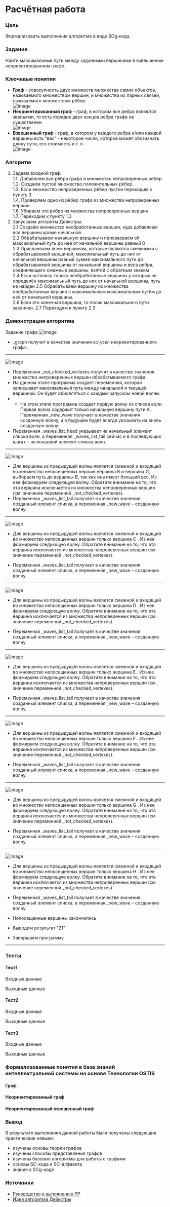 # Расчётная работа

### Цель

Формализовать выполнение алгоритма в виде SCg-кода. 

### Задание

Найти максимальный путь между заданными вершинами в взвешанном неориентированном графе. 

### Ключевые понятия 

- **Граф** - совокупность двух множеств множества самих объектов, называемого множеством вершин, и множества их парных связей, называемого множеством рёбер.  
![image](https://github.com/iis-32170x/RPIIS/assets/148442454/dea3d866-53a1-4cf6-a4b7-ff09b3eaf558)
- **Неориентированный граф** - граф, в котором все ребра являются звеньями, то есть порядок двух концов ребра графа не существенен.  
![image](https://github.com/iis-32170x/RPIIS/assets/148442454/f8e574c2-5bca-4b01-9396-bdaf80213fea)
- **Взвешенный граф** - граф, в котором у каждого ребра и/или каждой вершины есть “вес” - некоторое число, которое может обозначать длину пути, его стоимость и т. п.  
![image](https://github.com/iis-32170x/RPIIS/assets/148442454/1044c95c-34cf-480f-a25f-900f9eb22d79)

### Алгоритм 

1. Задаём входной граф:  
1.1. Добавляем все рёбра графа в множество непроверенных рёбер.   
1.2. Создаём пустоё множество положительных рёбер.   
1.3. Если множество непроверенных рёбер пустое переходим к пункту 3  
1.4. Проверяем одно из рёбер графа из множества непроверенных вершин.  
1.6. Убираем это ребро из множества непроверенных вершин.  
1.7. Переходим к пункту 1.3
2. Запускаем алгоритм Дейкстры:  
2.1 Создаём множество необработанных вершин, куда добавляем все вершины кроме начальной.  
2.2 Обрабатываем начальную вершину и присваеваем ей максимальный путь до неё от начальной вершины равный 0  
2.3 Присваеваем всем вершинам, которые являются смежными с обрабатываемой вершиной, максимальный путь до них от начальной вершины равный сумме максимального пути до обрабатываемой вершины от начальной вершины и веса ребра, соединяющего смежные вершины, взятой с обратным знаком  
2.4 Если остались только необработанные вершины у которых не определён максимальный путь до них от начальной вершины, путь не найден
2.5 Обрабатываем вершину из множества необработанных вершин с максимальным максимальным путём до неё от начальной вершины.  
2.6 Если это конечная вершина, то посик максимального пути закончен.
2.7 Переходим к пункту 2.3  

### Демонстрация алгоритма  
Задание графа
![image](https://github.com/iis-32170x/RPIIS/assets/148442454/d9dd5306-118a-494e-a4fb-3833be9d4654)
* _graph получит в качестве значения sc-узел неориентированного графа;
******
![image](https://github.com/iis-32170x/RPIIS/assets/148442454/f72c6326-5142-44e5-a9ab-eb0044c1b088)
* Переменная _not_checked_vertexes получит в качестве значения множество непроверенных
вершин обрабатываемого графа.
* На данном этапе программа создает переменная, которая записывает максимальный путь между начальной и текущей верщиной. Он будет обновляться с каждым запуском новой волны
* * На этом этапе программа создает первую волну из списка волн. Первая волна содержит только начальную вершину пути A. Переменная _new_wave получает в качестве значения созданную волну, и в будущем будет всегда указывать на вновь созданную волну.
* Переменная _waves_list_head указывает на начальный элемент списка волн, а переменная _waves_list_tail сейчас и в последующих шагах – на концевой элемент списка волн.
******
![image](https://github.com/iis-32170x/RPIIS/assets/148442454/d211833b-4b18-41b5-a29d-7f5a9fc0f85c)

* Для вершины из предыдущей волны является смежной и входящей во множество непосещенных вершин вершина B и вершина G, выбираем путь до вершины B, так как она имеет больший вес. Из нее формируем следующую волну. Обратите внимание на то, что эта вершина исключается из множества непроверенных вершин (см. значение переменной _not_checked_vertexes).
* Переменная _waves_list_tail получает в качестве значения созданный элемент списка, а переменная _new_wave – созданную волну.
******
![image](https://github.com/iis-32170x/RPIIS/assets/148442454/8acacfb0-a64b-43ec-b1a1-6ddcf19747aa)
* Для вершины из предыдущей волны является смежной и входящей во множество непосещенных вершин только вершина C . Из нее формируем следующую волну. Обратите внимание на то, что эта вершина исключается из множества непроверенных вершин (см. значение переменной _not_checked_vertexes).

* Переменная _waves_list_tail получает в качестве значения созданный элемент списка, а переменная _new_wave – созданную волну.
******

![image](https://github.com/iis-32170x/RPIIS/assets/148442454/bb90966f-1c9d-413e-a9a9-48de17a5abab)
* Для вершины из предыдущей волны является смежной и входящей во множество непосещенных вершин только вершина D . Из нее формируем следующую волну. Обратите внимание на то, что эта вершина исключается из множества непроверенных вершин (см. значение переменной _not_checked_vertexes).

* Переменная _waves_list_tail получает в качестве значения созданный элемент списка, а переменная _new_wave – созданную волну.
******

![image](https://github.com/iis-32170x/RPIIS/assets/148442454/51a5f9bd-2165-4800-bab0-12eb9a48bd20)
* Для вершины из предыдущей волны является смежной и входящей во множество непосещенных вершин только вершина E . Из нее формируем следующую волну. Обратите внимание на то, что эта вершина исключается из множества непроверенных вершин (см. значение переменной _not_checked_vertexes).

* Переменная _waves_list_tail получает в качестве значения созданный элемент списка, а переменная _new_wave – созданную волну.
******

![image](https://github.com/iis-32170x/RPIIS/assets/148442454/87922f07-1452-4e40-b44f-3354a46d32d7)

* Для вершины из предыдущей волны является смежной и входящей во множество непосещенных вершин только вершина F . Из нее формируем следующую волну. Обратите внимание на то, что эта вершина исключается из множества непроверенных вершин (см. значение переменной _not_checked_vertexes).

* Переменная _waves_list_tail получает в качестве значения созданный элемент списка, а переменная _new_wave – созданную волну.
******

![image](https://github.com/iis-32170x/RPIIS/assets/148442454/8b30091b-9bc6-4924-a4cb-a2e5f1bc920b)
* Для вершины из предыдущей волны является смежной и входящей во множество непосещенных вершин только вершина G . Из нее формируем следующую волну. Обратите внимание на то, что эта вершина исключается из множества непроверенных вершин (см. значение переменной _not_checked_vertexes).

* Переменная _waves_list_tail получает в качестве значения созданный элемент списка, а переменная _new_wave – созданную волну.
******

![image](https://github.com/iis-32170x/RPIIS/assets/148442454/b46159d9-3b86-4a8c-953b-b1cc679c8712)

* Для вершины из предыдущей волны является смежной и входящей во множество непосещенных вершин только вершина H . Из нее формируем следующую волну. Обратите внимание на то, что эта вершина исключается из множества непроверенных вершин (см. значение переменной _not_checked_vertexes).

* Переменная _waves_list_tail получает в качестве значения созданный элемент списка, а переменная _new_wave – созданную волну.
* Непосещенные вершины закончились
* Выводим результат "21"
* Завершаем программу
******



### Тесты  


#### Тест1  
Входные данные  

 
 
Выходные данные  



#### Тест2  
Входные данные  

 
 
Выходные данные  



#### Тест3  
Входные данные  

 
 
Выходные данные  




### Формализованные понятия в базе знаний интеллектуальной системы на основе Технологии OSTIS  


#### Граф  



#### Неориентированный граф  



#### Неориентированный взвешенный граф  


### Вывод  

В результате выполнения данной работы были получены следующие практические навыки:
- изучены основы теории графов
- изучены способы представления графов
- изучены базовые алгоритмы для работы с графами
- основы SC-кода и SC-алфавита  
- знания о SCg-коде


### Источники

- [Руководство к выполнению РР](https://drive.google.com/drive/folders/1RSriLOZWpxyozHjUa1Kz3uZtIr0PixVh)
- [Идея алгоритма Дейкстры](https://www.youtube.com/watch?v=fA_xvuqzuGs&t=493s&ab_channel=%D0%9E%D0%BB%D0%B8%D0%BC%D0%BF%D0%B8%D0%B0%D0%B4%D0%BD%D0%BE%D0%B5%D0%BF%D1%80%D0%BE%D0%B3%D1%80%D0%B0%D0%BC%D0%BC%D0%B8%D1%80%D0%BE%D0%B2%D0%B0%D0%BD%D0%B8%D0%B5%D0%B2%D0%A3%D0%BB%D0%93%D0%A2%D0%A3)
